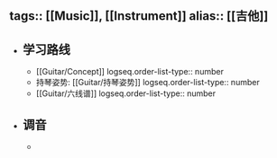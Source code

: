 tags:: [[Music]], [[Instrument]]
alias:: [[吉他]]
---

- ## 学习路线
	- [[Guitar/Concept]]
	  logseq.order-list-type:: number
	- 持琴姿势: [[Guitar/持琴姿势]]
	  logseq.order-list-type:: number
	- [[Guitar/六线谱]]
	  logseq.order-list-type:: number
- ## 调音
	-